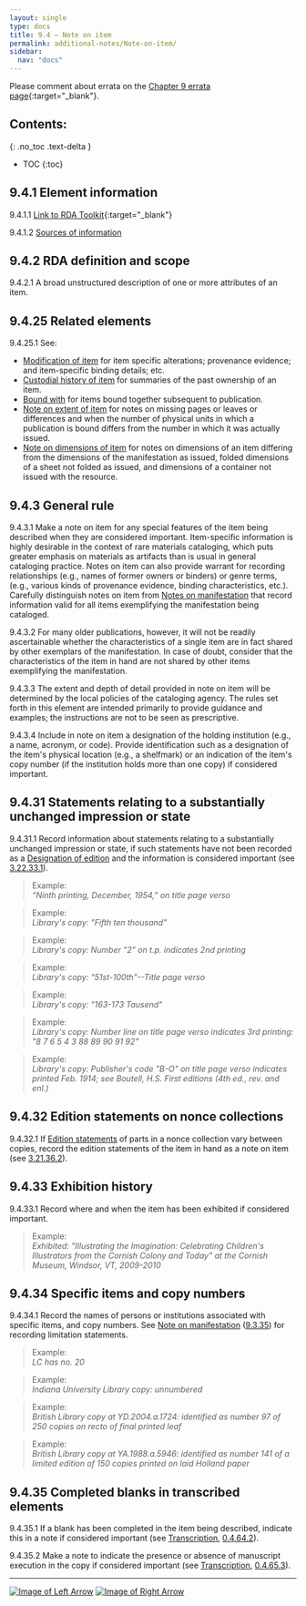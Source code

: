 ```yaml
---
layout: single
type: docs
title: 9.4 — Note on item
permalink: additional-notes/Note-on-item/
sidebar:
  nav: "docs"
---
```

Please comment about errata on the [Chapter 9 errata page](https://docs.google.com/document/d/1O-4HOsrSwNPkw28P9J9SWmJv0cwGZ0DGGSfXrEWaaO0/edit#bookmark=id.ax6xrdksnl8k){:target="_blank"}.

## Contents:
{: .no_toc .text-delta }

- TOC
{:toc}

## 9.4.1 Element information

<a name="9.4.1.1">9.4.1.1</a> [Link to RDA Toolkit](https://docs.google.com/document/d/1JSf-40uCef9J2DL9e39146yMejO84KI92EpSADEgnYY/edit){:target="_blank"}

<a name="9.4.1.2">9.4.1.2</a> [Sources of information](/DCRMR/additional-notes/#9011-sources-of-information)

## 9.4.2 RDA definition and scope

<a name="9.4.2.1">9.4.2.1</a> A broad unstructured description of one or more attributes of an item.

## 9.4.25 Related elements

<a name="9.4.25.1">9.4.25.1</a> See:

+ [Modification of item](/DCRMR/additional-notes/Modification-of-item/) for item specific alterations; provenance evidence; and item-specific binding details; etc.
+ [Custodial history of item](/DCRMR/additional-notes/Custodial-history-of-item/) for summaries of the past ownership of an item.
+ [Bound with](/DCRMR/additional-notes/Bound-with/) for items bound together subsequent to publication.
+ [Note on extent of item](/DCRMR/additional-notes/Note-on-extent-of-item/) for notes on missing pages or leaves or differences and when the number of physical units in which a publication is bound differs from the number in which it was actually issued.
+ [Note on dimensions of item](/DCRMR/additional-notes/Note-on-dimensions-of-item/) for notes on dimensions of an item differing from the dimensions of the manifestation as issued, folded dimensions of a sheet not folded as issued, and dimensions of a container not issued with the resource.

## 9.4.3 General rule

<a name="9.4.3.1">9.4.3.1</a> Make a note on item for any special features of the item being described when they are considered important. Item-specific information is highly desirable in the context of rare materials cataloging, which puts greater emphasis on materials as artifacts than is usual in general cataloging practice. Notes on item can also provide warrant for recording relationships (e.g., names of former owners or binders) or genre terms, (e.g., various kinds of provenance evidence, binding characteristics, etc.). Carefully distinguish notes on item from [Notes on manifestation](/DCRMR/additional-notes/Note-on-manifestation/) that record information valid for all items exemplifying the manifestation being cataloged.

<a name="9.4.3.2">9.4.3.2</a> For many older publications, however, it will not be readily ascertainable whether the characteristics of a single item are in fact shared by other exemplars of the manifestation. In case of doubt, consider that the characteristics of the item in hand are not shared by other items exemplifying the manifestation.

<a name="9.4.3.3">9.4.3.3</a> The extent and depth of detail provided in note on item will be determined by the local policies of the cataloging agency. The rules set forth in this element are intended primarily to provide guidance and examples; the instructions are not to be seen as prescriptive.

<a name="9.4.3.4">9.4.3.4</a> Include in note on item a designation of the holding institution (e.g., a name, acronym, or code). Provide identification such as a designation of the item's physical location (e.g., a shelfmark) or an indication of the item's copy number (if the institution holds more than one copy) if considered important.

## 9.4.31 Statements relating to a substantially unchanged impression or state

<a name="9.4.31.1">9.4.31.1</a> Record information about statements relating to a substantially unchanged impression or state, if such statements have not been recorded as a [Designation of edition](/DCRMR/edition/Designation-of-edition/) and the information is considered important (see [3.22.33.1](/DCRMR/edition/Designation-of-edition/#3.22.33.1)).

>Example:  
><CITE>“Ninth printing, December, 1954,” on title page verso</CITE>

>Example:  
><CITE>Library's copy: "Fifth ten thousand"</CITE>

>Example:  
><CITE>Library's copy: Number "2" on t.p. indicates 2nd printing</CITE>

>Example:  
><CITE>Library's copy: "51st-100th"--Title page verso</CITE>

>Example:  
><CITE>Library's copy: "163-173 Tausend"</CITE>

>Example:  
><CITE>Library's copy: Number line on title page verso indicates 3rd printing: "8 7 6 5 4 3 88 89 90 91 92"</CITE>

>Example:  
><CITE>Library's copy: Publisher's code "B-O" on title page verso indicates printed Feb. 1914; see Boutell, H.S. First editions (4th ed., rev. and enl.)</CITE>

## 9.4.32 Edition statements on nonce collections

<a name="9.4.32.1">9.4.32.1</a> If [Edition statements](https://rbms-bsc.github.io/DCRMR/edition/Edition-statement/) of parts in a nonce collection vary between copies, record the edition statements of the item in hand as a note on item (see [3.21.36.2](/DCRMR/edition/Edition-statement/#3.21.36.2)).

## 9.4.33 Exhibition history

<a name="9.4.33.1">9.4.33.1</a> Record where and when the item has been exhibited if considered important.

>Example:  
><CITE>Exhibited: "Illustrating the Imagination: Celebrating Children's Illustrators from the Cornish Colony and Today" at the Cornish Museum, Windsor, VT, 2009-2010</CITE>

## 9.4.34 Specific items and copy numbers

<a name="9.4.34.1">9.4.34.1</a> Record the names of persons or institutions associated with specific items, and copy numbers.  See [Note on manifestation](/DCRMR/additional-notes/Note-on-manifestation/) ([9.3.35](/DCRMR/additional-notes/Note-on-manifestation/#9335-limitation-statements)) for recording limitation statements.

>Example:  
><CITE>LC has no. 20</CITE>

>Example:  
><CITE>Indiana University Library copy: unnumbered</CITE>

>Example:  
><CITE>British Library copy at YD.2004.a.1724: identified as number 97 of 250 copies on recto of final printed leaf</CITE>

>Example:  
><CITE>British Library copy at YA.1988.a.5946: identified as number 141 of a limited edition of 150 copies printed on laid Holland paper</CITE>

## 9.4.35 Completed blanks in transcribed elements

<a name="9.4.35.1">9.4.35.1</a> If a blank has been completed in the item being described, indicate this in a note if considered important (see [Transcription](/DCRMR/general-rules/Transcription/), [0.4.64.2](/DCRMR/general-rules/Transcription/#0.4.64.2)).

<a name="9.4.35.2">9.4.35.2</a> Make a note to indicate the presence or absence of manuscript execution in the copy if considered important (see [Transcription](/DCRMR/general-rules/Transcription/), [0.4.65.3](/DCRMR/general-rules/Transcription/#0.4.65.3)).

---

[![Image of Left Arrow](https://rbms-bsc.github.io/DCRMR/assets/pictures/navigation/Arrow_Left.png "9.34 — Issued with")](/DCRMR/additional-notes/Issued-with/) [![Image of Right Arrow](https://rbms-bsc.github.io/DCRMR/assets/pictures/navigation/Arrow_Right.png "9.41 — Modification of item")](/DCRMR/additional-notes/Modification-of-item/)